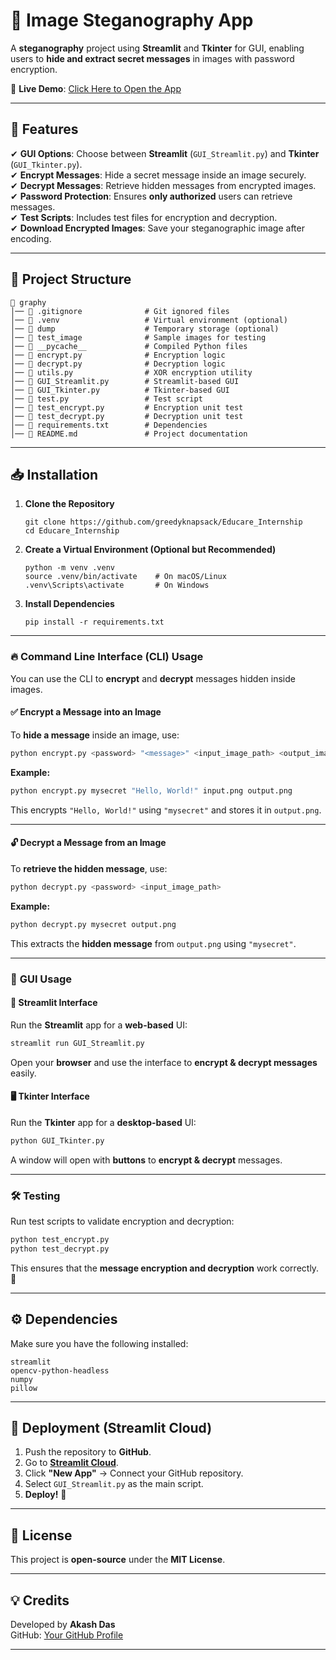 # **🔐 Image Steganography App**  

A **steganography** project using **Streamlit** and **Tkinter** for GUI, enabling users to **hide and extract secret messages** in images with password encryption.


🚀 **Live Demo**: [Click Here to Open the App](https://steganography-2kbidmxbgmrqmmpnu3i9sb.streamlit.app/)  

---

## **📌 Features**  
✔ **GUI Options**: Choose between **Streamlit** (`GUI_Streamlit.py`) and **Tkinter** (`GUI_Tkinter.py`).  
✔ **Encrypt Messages**: Hide a secret message inside an image securely.  
✔ **Decrypt Messages**: Retrieve hidden messages from encrypted images.  
✔ **Password Protection**: Ensures **only authorized** users can retrieve messages.  
✔ **Test Scripts**: Includes test files for encryption and decryption.  
✔ **Download Encrypted Images**: Save your steganographic image after encoding.  

---

## **📂 Project Structure**  
```
📁 graphy
│── 📄 .gitignore              # Git ignored files
│── 📁 .venv                   # Virtual environment (optional)
│── 📁 dump                    # Temporary storage (optional)
│── 📁 test_image              # Sample images for testing
│── 📁 __pycache__             # Compiled Python files
│── 📄 encrypt.py              # Encryption logic
│── 📄 decrypt.py              # Decryption logic
│── 📄 utils.py                # XOR encryption utility
│── 📄 GUI_Streamlit.py        # Streamlit-based GUI
│── 📄 GUI_Tkinter.py          # Tkinter-based GUI
│── 📄 test.py                 # Test script
│── 📄 test_encrypt.py         # Encryption unit test
│── 📄 test_decrypt.py         # Decryption unit test
│── 📄 requirements.txt        # Dependencies
│── 📄 README.md               # Project documentation
```

---

## **📥 Installation**  
1. **Clone the Repository**  
   ```
   git clone https://github.com/greedyknapsack/Educare_Internship
   cd Educare_Internship
   ```

2. **Create a Virtual Environment (Optional but Recommended)**  
   ```
   python -m venv .venv
   source .venv/bin/activate    # On macOS/Linux
   .venv\Scripts\activate       # On Windows
   ```

3. **Install Dependencies**  
   ```
   pip install -r requirements.txt
   ```

---

### 🔥 Command Line Interface (CLI) Usage

You can use the CLI to **encrypt** and **decrypt** messages hidden inside images.

#### ✅ **Encrypt a Message into an Image**
To **hide a message** inside an image, use:

```sh
python encrypt.py <password> "<message>" <input_image_path> <output_image_path>
```

**Example:**
```sh
python encrypt.py mysecret "Hello, World!" input.png output.png
```
This encrypts `"Hello, World!"` using `"mysecret"` and stores it in `output.png`.

---

#### 🔓 **Decrypt a Message from an Image**
To **retrieve the hidden message**, use:

```sh
python decrypt.py <password> <input_image_path>
```

**Example:**
```sh
python decrypt.py mysecret output.png
```
This extracts the **hidden message** from `output.png` using `"mysecret"`.

---

### 🚀 **GUI Usage**

#### 🎨 **Streamlit Interface**
Run the **Streamlit** app for a **web-based** UI:
```sh
streamlit run GUI_Streamlit.py
```
Open your **browser** and use the interface to **encrypt & decrypt messages** easily.

#### 🖥️ **Tkinter Interface**
Run the **Tkinter** app for a **desktop-based** UI:
```sh
python GUI_Tkinter.py
```
A window will open with **buttons** to **encrypt & decrypt** messages.

---

### 🛠️ **Testing**
Run test scripts to validate encryption and decryption:
```sh
python test_encrypt.py
python test_decrypt.py
```

This ensures that the **message encryption and decryption** work correctly. 🚀

---

## **⚙ Dependencies**  
Make sure you have the following installed:
```
streamlit
opencv-python-headless
numpy
pillow
```

---

## **🔧 Deployment (Streamlit Cloud)**  
1. Push the repository to **GitHub**.  
2. Go to **[Streamlit Cloud](https://streamlit.io/cloud)**.  
3. Click **"New App"** → Connect your GitHub repository.  
4. Select `GUI_Streamlit.py` as the main script.  
5. **Deploy!** 🚀  

---

## **📜 License**  
This project is **open-source** under the **MIT License**.

---

## **💡 Credits**  
Developed by **Akash Das**  
GitHub: [Your GitHub Profile](https://github.com/greedyknapsack/Educare_Internship)  

---
